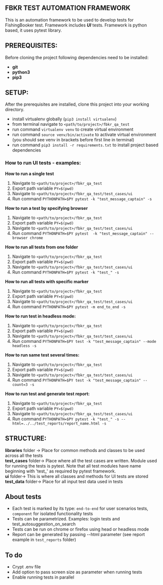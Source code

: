 ## FBKR TEST AUTOMATION FRAMEWORK
This is an automation framework to be used to develop tests for FishingBooker test.
Framework includes ***UI*** tests.
Framework is python based, it uses pytest library.

## PREREQUISITES:
Before cloning the project following dependencies need to be installed:
- **git** 
- **python3**
- **pip3** 

## SETUP:
After the prerequisites are installed, clone this project into your working
directory.

- install virtualenv globally (`pip3 install virtualenv`)
- from terminal navigate to `<path/to/project>/fbkr_qa_test`
- run command `virtualenv venv` to create virtual environment
- run command `source venv/bin/activate` to activate virtual environment (you should see venv in brackets before first line in terminal)
- run command `pip3 install -r requirements.txt` to install project based dependencies


### How to run UI tests - examples:

**How to run a single test**
1. Navigate to `<path/to/project>/fbkr_qa_test`
2. Export path variable `PY=$(pwd)`
3. Navigate to `<path/to/project>/fbkr_qa_test/test_cases/ui`
4. Run command `PYTHONPATH=$PY pytest -k "test_message_captain" -s`

**How to run a test by specifying browser**<br>
1. Navigate to `<path/to/project>/fbkr_qa_test`
2. Export path variable `PY=$(pwd)`
3. Navigate to `<path/to/project>/fbkr_qa_test/test_cases/ui`
4. Run command `PYTHONPATH=$PY pytest  -k "test_message_captain" --browser chrome`

**How to run all tests from one folder**<br>
1. Navigate to `<path/to/project>/fbkr_qa_test`
2. Export path variable `PY=$(pwd)`
3. Navigate to `<path/to/project>/fbkr_qa_test/test_cases/ui`
4. Run command `PYTHONPATH=$PY pytest -k "test_" -s`

**How to run all tests with specific marker**<br>
1. Navigate to `<path/to/project>/fbkr_qa_test`
2. Export path variable `PY=$(pwd)`
3. Navigate to `<path/to/project>/fbkr_qa_test/test_cases/ui`
4. Run command `PYTHONPATH=$PY pytest -m end_to_end -s`

**How to run test in headless mode:**<br>
1. Navigate to `<path/to/project>/fbkr_qa_test`
2. Export path variable `PY=$(pwd)`
3. Navigate to `<path/to/project>/fbkr_qa_test/test_cases/ui`
4. Run command `PYTHONPATH=$PY test -k "test_message_captain" --mode headless -s` 

**How to run same test several times:**<br>
1. Navigate to `<path/to/project>/fbkr_qa_test`
2. Export path variable `PY=$(pwd)`
3. Navigate to `<path/to/project>/fbkr_qa_test/test_cases/ui`
4. Run command `PYTHONPATH=$PY test -k "test_message_captain" --count=3 -s` 

**How to run test and generate test report:**<br>
1. Navigate to `<path/to/project>/fbkr_qa_test`
2. Export path variable `PY=$(pwd)`
3. Navigate to `<path/to/project>/fbkr_qa_test/test_cases/ui`
4. Run command `PYTHONPATH=$PY pytest -k "test_" -s --html=../../test_reports/report_name.html -s` 

## STRUCTURE:
**libraries** folder -> Place for common methods and classes to be used across all the
tests<br>
**test_cases** folder-> Place where all the test cases are written. Module used for 
running the tests is pytest. Note that all test modules have name beginning with 'test_'
as required by pytest framework. <br>
**ui**  folder-> This is where all classes and methods for UI tests are stored <br>
**test_data**  folder-> Place for all input test data used in tests<br>

## About tests
- Each test is marked by its type: `end-to-end` for user scenarios tests, `component` for isolated functionality tests
- Tests can be parametrized. Examples: login tests and test_autosuggestion_on_search
- Tests can be run on chrome or firefox using head or headless mode
- Report can be generated by passing --html parameter (see report example in `test_reports` folder)

## To do
- Crypt .env file
- Add option to pass screen size as parameter when running tests
- Enable running tests in parallel









